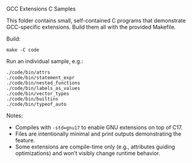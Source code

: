 GCC Extensions C Samples

This folder contains small, self-contained C programs that demonstrate GCC-specific extensions. Build them all with the provided Makefile.

Build:

```
make -C code
```

Run an individual sample, e.g.:

```
./code/bin/attrs
./code/bin/statement_expr
./code/bin/nested_functions
./code/bin/labels_as_values
./code/bin/vector_types
./code/bin/builtins
./code/bin/typeof_auto
```

Notes:
- Compiles with `-std=gnu17` to enable GNU extensions on top of C17.
- Files are intentionally minimal and print outputs demonstrating the feature.
- Some extensions are compile-time only (e.g., attributes guiding optimizations) and won’t visibly change runtime behavior.
